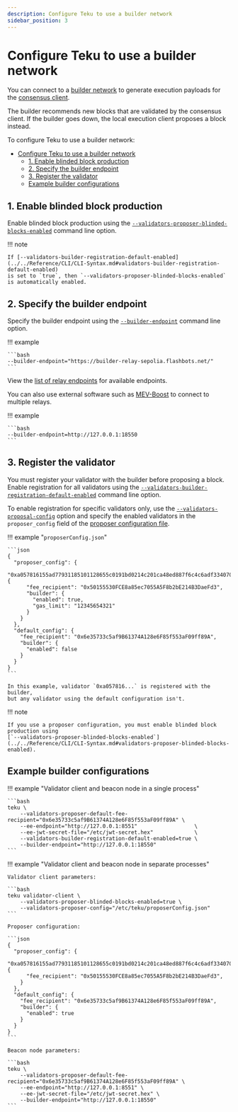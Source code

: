 ```yaml
---
description: Configure Teku to use a builder network
sidebar_position: 3
---
```


# Configure Teku to use a builder network

You can connect to a [builder network](../../Concepts/Builder-Network.md) to generate execution payloads for the [consensus client](../../Concepts/Merge.md#consensus-clients).

The builder recommends new blocks that are validated by the consensus client. If the builder goes down, the local execution client proposes a block instead.

To configure Teku to use a builder network:

- [Configure Teku to use a builder network](#configure-teku-to-use-a-builder-network)
  - [1. Enable blinded block production](#1-enable-blinded-block-production)
  - [2. Specify the builder endpoint](#2-specify-the-builder-endpoint)
  - [3. Register the validator](#3-register-the-validator)
  - [Example builder configurations](#example-builder-configurations)

## 1. Enable blinded block production

Enable blinded block production using the [`--validators-proposer-blinded-blocks-enabled`](../../Reference/CLI/CLI-Syntax.md#validators-proposer-blinded-blocks-enabled) command line option.

!!! note

    If [--validators-builder-registration-default-enabled](../../Reference/CLI/CLI-Syntax.md#validators-builder-registration-default-enabled)
    is set to `true`, then `--validators-proposer-blinded-blocks-enabled` is automatically enabled.

## 2. Specify the builder endpoint

Specify the builder endpoint using the [`--builder-endpoint`](../../Reference/CLI/CLI-Syntax.md#builder-endpoint) command line option.

!!! example

    ```bash
    --builder-endpoint="https://builder-relay-sepolia.flashbots.net/"
    ```

View the [list of relay endpoints](https://github.com/flashbots/mev-boost#usage) for available endpoints.

You can also use external software such as [MEV-Boost](https://github.com/flashbots/mev-boost) to connect to multiple relays.

!!! example

    ```bash
    --builder-endpoint=http://127.0.0.1:18550
    ```

## 3. Register the validator

You must register your validator with the builder before proposing a block. Enable registration for all validators using the [`--validators-builder-registration-default-enabled`](../../Reference/CLI/CLI-Syntax.md#validators-builder-registration-default-enabled) command line option.

To enable registration for specific validators only, use the [`--validators-proposal-config`](../../Reference/CLI/CLI-Syntax.md#validators-proposer-config) option and specify the enabled validators in the `proposer_config` field of the [proposer configuration file](Proposer-Configuration.md).

!!! example "`proposerConfig.json`"

    ```json
    {
      "proposer_config": {
        "0xa057816155ad77931185101128655c0191bd0214c201ca48ed887f6c4c6adf334070efcd75140eada5ac83a92506dd7a": {
          "fee_recipient": "0x50155530FCE8a85ec7055A5F8b2bE214B3DaeFd3",
          "builder": {
            "enabled": true,
            "gas_limit": "12345654321"
          }
        }
      },
      "default_config": {
        "fee_recipient": "0x6e35733c5af9B61374A128e6F85f553aF09ff89A",
        "builder": {
          "enabled": false
        }
      }
    }
    ```

    In this example, validator `0xa057816...` is registered with the builder,
    but any validator using the default configuration isn't.

!!! note

    If you use a proposer configuration, you must enable blinded block production using
    [`--validators-proposer-blinded-blocks-enabled`](../../Reference/CLI/CLI-Syntax.md#validators-proposer-blinded-blocks-enabled).

## Example builder configurations

!!! example "Validator client and beacon node in a single process"

    ```bash
    teku \
        --validators-proposer-default-fee-recipient="0x6e35733c5af9B61374A128e6F85f553aF09ff89A" \
        --ee-endpoint="http://127.0.0.1:8551"                  \
        --ee-jwt-secret-file="/etc/jwt-secret.hex"             \
        --validators-builder-registration-default-enabled=true \
        --builder-endpoint="http://127.0.0.1:18550"
    ```

!!! example "Validator client and beacon node in separate processes"

    Validator client parameters:

    ```bash
    teku validator-client \
        --validators-proposer-blinded-blocks-enabled=true \
        --validators-proposer-config="/etc/teku/proposerConfig.json"
    ```

    Proposer configuration:

    ```json
    {
      "proposer_config": {
        "0xa057816155ad77931185101128655c0191bd0214c201ca48ed887f6c4c6adf334070efcd75140eada5ac83a92506dd7a": {
          "fee_recipient": "0x50155530FCE8a85ec7055A5F8b2bE214B3DaeFd3",
        }
      },
      "default_config": {
        "fee_recipient": "0x6e35733c5af9B61374A128e6F85f553aF09ff89A",
        "builder": {
          "enabled": true
        }
      }
    }
    ```

    Beacon node parameters:

    ```bash
    teku \
        --validators-proposer-default-fee-recipient="0x6e35733c5af9B61374A128e6F85f553aF09ff89A" \
        --ee-endpoint="http://127.0.0.1:8551" \
        --ee-jwt-secret-file="/etc/jwt-secret.hex" \
        --builder-endpoint="http://127.0.0.1:18550"
    ```

